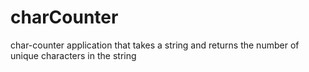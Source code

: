 # charCounter
char-counter application  that takes a string and returns the number of unique characters in the string
